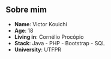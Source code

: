 ## Sobre mim

* **Name**: Victor Kouichi
* **Age**: 18
* **Living in**: Cornélio Procópio
* **Stack**: Java - PHP - Bootstrap - SQL
* **University**: UTFPR

